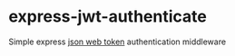 # express-jwt-authenticate
Simple express [json web token](http://jwt.io/) authentication middleware
